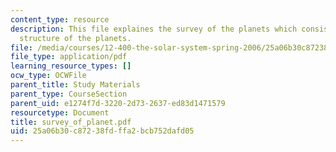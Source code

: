 ```yaml
---
content_type: resource
description: This file explaines the survey of the planets which consists of the internal
  structure of the planets.
file: /media/courses/12-400-the-solar-system-spring-2006/25a06b30c87238fdffa2bcb752dafd05_survey_of_planet.pdf
file_type: application/pdf
learning_resource_types: []
ocw_type: OCWFile
parent_title: Study Materials
parent_type: CourseSection
parent_uid: e1274f7d-3220-2d73-2637-ed83d1471579
resourcetype: Document
title: survey_of_planet.pdf
uid: 25a06b30-c872-38fd-ffa2-bcb752dafd05
---
```


